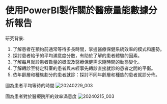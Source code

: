 # 使用PowerBI製作關於醫療量能數據分析報告

研究背景:
1. 了解患者在預約前通常等待多長時間，掌握醫療保健系統效率的模式和趨勢。
2. 探討患者給予的平均滿意度分數，有助於了解的患者體驗的因素。
3. 了解每月就診患者數量的概況及醫療保健需求隨時間的動態變化。
4. 了解轉診至特定科室的患者與未經事先轉診直接就診的患者之間的平衡。
5. 依年齡層和種族劃分的患者就診：探討不同年齡層和種族的患者就診分佈。

圖為患者平均等待的時間
![20240229_003](https://github.com/zongzhun/HealthAnalytic_Dashboard/assets/130147744/91bf8650-3d63-4dff-a068-bf6739236bbe)

圖為患者對於醫療院所的效率滿意度
![20240215_003](https://github.com/zongzhun/HealthAnalytic_Dashboard/assets/130147744/f52ec4f6-3637-46b0-82f5-3ba82b423b3c)

